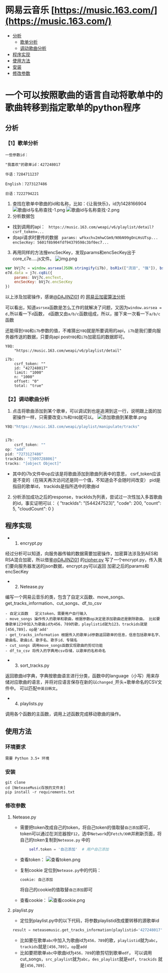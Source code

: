 # 网易云音乐 [https://music.163.com/](https://music.163.com/)

* [分析](#分析)
    * [歌单分析](#歌单分析)
    * [调动歌曲分析](#调动分析流程)
* [程序实现](#程序实现)
* [使用方法](#使用方法)
* [安装](#安装)
* [修改参数](#修改参数)

# 一个可以按照歌曲的语言自动将歌单中的歌曲转移到指定歌单的python程序

## 分析

### 【1】歌单分析

`一些参数id：`

`"我喜欢"的歌单id：427248017`

`华语：7284711237`

`English：7273127486`

`日语：7222794221`

1. 查找在歌单中歌曲的id和名称，比如：《让我快乐》，id为1428166904
   ![歌曲id与名称查找-1.png](images/歌曲id与名称查找-1.png)
   ![歌曲id与名称查找-2.png](images/歌曲id与名称查找-2.png)
2. 分析数据包

- 找到调用的api：
  ` https://music.163.com/weapi/v6/playlist/detail?csrf_token=...`
- 向api请求时要传的数据
  ` params: wFkxchv2mhwCGm9/N9bN99gOnLHsUTsp...`
  ` encSecKey: 5601f8b904fdf94379598c3bf0ec7...`


3. 再用同样的方法搜encSecKey，发现params和encSecKey出于core_c7e.....js文件。
   ![img.png](./images/params和encSecKey出处.png)

```js
var bVj7c = window.asrsea(JSON.stringify(i7b), bsR1x(["流泪", "强"]), bsR1x(Xp4t.md), bsR1x(["爱心", "女孩", "惊恐", "大笑"]));
e7d.data = j7c.cq8i({
    params: bVj7c.encText,
    encSecKey: bVj7c.encSecKey
})
```

以上涉及加密操作，感谢[@DAJINZI01](https://github.com/DAJINZI01) 的 [网易云加密算法分析](https://github.com/DAJINZI01/music163com)

可以看出，知道`asrsea`函数是怎么工作的就解决了问题，又因为`window.asrsea = d,`所以看一下`d`函数，
`d`函数又由`a/b/c`函数组成，所以，接下来一次看一下`a/b/c`函数

还能得到`Y8Q`和`i7b`参数的值，不难猜出`Y8Q`就是所要调用的api，`i7b`是我们要向服务器传送的数据，只要向api post`Y8Q`和`i7b`加密后的数据即可。

```
Y8Q: 
    "https://music.163.com/weapi/v6/playlist/detail"
```

```
i7b:
    csrf_token: ""
    id: "427248017"
    limit: "1000"
    n: "1000"
    offset: "0"
    total: "true"
```

### 【2】调动歌曲分析

1. 点击将歌曲添加到某个歌单，可以调试到也是追溯到这一行，说明跟上面的加密操作一样，只需要改变`i7b`和`Y8Q`就可以。
   ![添加歌曲到某歌单.png](images/添加歌曲到某歌单.png)

```js
Y8Q:"https://music.163.com/weapi/playlist/manipulate/tracks"


i7b:
    csrf_token: ""
op: "add"
pid: "7273127486"
trackIds: "[509728806]"
tracks: "[object Object]"
```

- 其中的i7b文件中op应该是将歌曲添加到歌曲列表中的意思， csrf_token应该是不变的（在隔天再次访问还是同一个值，不知道会不会随时间改变） pid是指目的歌单id， trackids是指所选中的歌曲id

2. 分析添加成功之后的response，trackIds为列表，尝试过一次性加入多首歌曲的id，事实证明可以： {
   "trackIds": "[544247523]",
   "code": 200,
   "count": 5,
   "cloudCount": 0 }

## 程序实现

-
    1. encrypt.py

经过分析可以知道，向服务器传输的数据需要加密操作，加密算法涉及到AES和RSA混合加密，所以借鉴[@DAJINZI01](https://github.com/DAJINZI01)
的[cipher.py](https://github.com/DAJINZI01/music163com) 写了一个encrypt.py，传入我们要向服务器发送的json数据，encrypt.py可以返回
加密之后的params和encSecKey

-
    2. Netease.py

编写一个网易云音乐的类，包含了自定义函数、move_songs、get_tracks_information、cut_songs、df_to_csv

~~~
- 自定义函数   定义token，需要用户自行输入
- move_songs 操作传入的歌单和歌曲，根据参数op决定是添加歌曲还是删除歌曲， 比如要像歌单123中加入为歌曲id为456，789的歌，playlistid就为123，trackids就是[456,789]，op是'add'
- get_tracks_information 根据传入的歌单id参数返回歌单的信息，信息包括歌单名字、歌曲名、歌曲id、歌手名、歌手id、专辑名
- cut_songs 调用move_songs函数实现歌曲的剪切功能
- df_to_csv 将传入的字典用csv存储，以歌单的名称命名
~~~

-
    3. sort_tracks.py

返回歌曲id字典，字典按歌曲语言进行分类，函数中的language（小写）用来存储对应歌曲的语言，并将对应语言保存在新的以`changed_`开头+歌单命名的CSV文件中。 可以匹配`中英日韩文`。

-
    4. playlists.py

调用各个函数的主函数，调用上述函数完成移动歌曲的操作。

## 使用方法

### 环境要求

    需要 Python 3.5+ 环境

### 安装

```
git clone 
cd [NeteaseMusic存放的文件夹]
pip install -r requirements.txt
```

### 修改参数

1. Netease.py
    - 需要把token改成自己的token，将自己token的值取替`自己添加`即可，token可以通过在浏览器按`F12`，选中`Network`的`Fetch/XHR`并刷新页面，将自己的token复制到`Netease.py`
      中的
      ```python
          self.token = '自己添加'  # 用户自己添加
      ```
    - 查看token：
      ![查看token.png](images/查看token.png)

    - 复制cookie 定位到`Netease.py`中的代码：
      ```python
      cookie: 自己添加
      ```
      将自己的cookie的值取替`自己添加`即可

    - 查看cookie：
      ![查看cookie.png](images/查看cookie.png)


2. playlist.py
    - 定位到playlist.py中的以下代码，将参数playlistid改成要转移的源歌单id
    ```python
    result = neteasemusic.get_tracks_information(playlistid='427248017')  # 根据所给的歌单id获取歌单信息
    ```
    - 比如要在歌单`abc`中加入为歌曲id为`456，789`的歌，`playlistid`就为`abc`，`trackids`就是`[456,789]`，`op`是`add`
    - 比如要把歌单`abc`中歌曲id为`456，789`的歌剪切到歌单`edf`， 可以调用cut_songs，`src_playlist`就为`abc`，`des_playlist`就是`edf`，`trackids`
      就是`[456,789]`.
        

